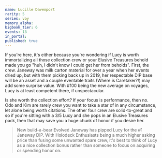 ```yaml
---
name: Lucille Davenport
rarity: 5
series: voy
memory_alpha:
bigbook_tier: 6
events: 13
in_portal:
published: true
---
```


If you're here, it's either because you're wondering if Lucy is worth immortalizing all those collection crew or your Elusive Treasures behold made you go "huh, I didn't know I could get her from beholds". First, the crew. Janeway was milk carton material for over a year when her events dried up, but with them picking back up in 2019, her respectable DIP base will be an asset and a couple eventable traits (Where is Caretaker?!) may add some surprise value. With #100 being the new average on voyages, Lucy is at least competent there, if unspectacular.

Is she worth the collection effort? If your focus is performance, then no. Odo and Kim are rarely crew you want to take a star of in any circumstance, let alone being worth citations. The other four crew are solid-to-great and so if you're sitting with a 3/5 Lucy and she pops in an Elusive Treasures pack, then that may save you a huge chunk of honor if you desire her.

> New build-a-bear Evolved Janeway has pipped Lucy for the #1 Janeway DIP. With Holodeck Enthusiasts being a much higher asking price than fusing some unwanted spare crew, it's best to think of Lucy as a nice collection bonus rather than someone to focus on acquiring or spending honor on.
